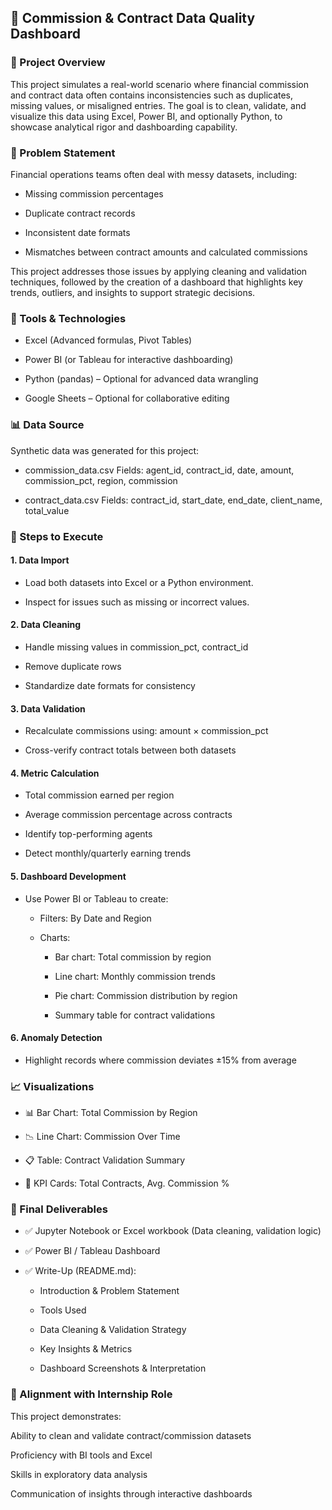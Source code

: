 ## 💼 Commission & Contract Data Quality Dashboard

### 📌 Project Overview
This project simulates a real-world scenario where financial commission and contract data often contains 
inconsistencies such as duplicates, missing values, or misaligned entries. The goal is to clean, validate, 
and visualize this data using Excel, Power BI, and optionally Python, to showcase analytical rigor and 
dashboarding capability.

### 🧠 Problem Statement
Financial operations teams often deal with messy datasets, including:

- Missing commission percentages

- Duplicate contract records

- Inconsistent date formats

- Mismatches between contract amounts and calculated commissions

This project addresses those issues by applying cleaning and validation techniques, followed by the 
creation of a dashboard that highlights key trends, outliers, and insights to support strategic decisions.

### 🔧 Tools & Technologies
- Excel (Advanced formulas, Pivot Tables)
  
- Power BI (or Tableau for interactive dashboarding)

- Python (pandas) – Optional for advanced data wrangling

- Google Sheets – Optional for collaborative editing

### 📊 Data Source
Synthetic data was generated for this project:

- commission_data.csv
Fields: agent_id, contract_id, date, amount, commission_pct, region, commission

- contract_data.csv
Fields: contract_id, start_date, end_date, client_name, total_value

### 🧪 Steps to Execute
#### 1. Data Import
- Load both datasets into Excel or a Python environment.

- Inspect for issues such as missing or incorrect values.

#### 2. Data Cleaning
- Handle missing values in commission_pct, contract_id

- Remove duplicate rows

- Standardize date formats for consistency

#### 3. Data Validation
- Recalculate commissions using: amount × commission_pct

- Cross-verify contract totals between both datasets

#### 4. Metric Calculation
- Total commission earned per region

- Average commission percentage across contracts

- Identify top-performing agents

- Detect monthly/quarterly earning trends

#### 5. Dashboard Development
- Use Power BI or Tableau to create:

  - Filters: By Date and Region

  - Charts:

    - Bar chart: Total commission by region

    - Line chart: Monthly commission trends

    - Pie chart: Commission distribution by region

    - Summary table for contract validations

#### 6. Anomaly Detection
- Highlight records where commission deviates ±15% from average

### 📈 Visualizations
- 📊 Bar Chart: Total Commission by Region

- 📉 Line Chart: Commission Over Time

- 📋 Table: Contract Validation Summary

- 🧮 KPI Cards: Total Contracts, Avg. Commission %

### 📝 Final Deliverables
- ✅ Jupyter Notebook or Excel workbook (Data cleaning, validation logic)

- ✅ Power BI / Tableau Dashboard

- ✅ Write-Up (README.md):

  - Introduction & Problem Statement

  - Tools Used

  - Data Cleaning & Validation Strategy

  - Key Insights & Metrics

  - Dashboard Screenshots & Interpretation

### 🔗 Alignment with Internship Role
This project demonstrates:

Ability to clean and validate contract/commission datasets

Proficiency with BI tools and Excel

Skills in exploratory data analysis

Communication of insights through interactive dashboards

